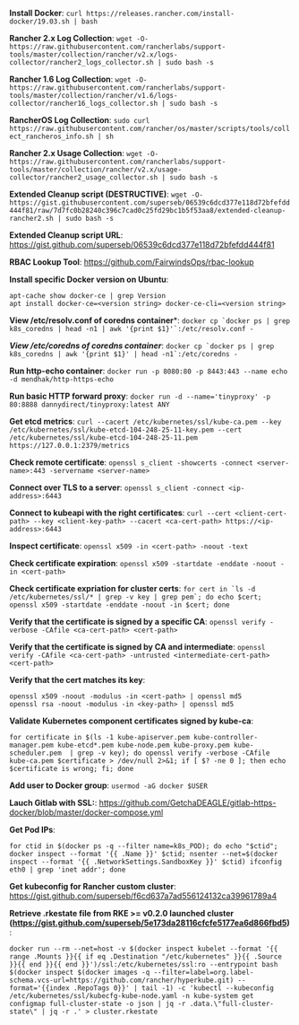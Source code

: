 **Install Docker**: `curl https://releases.rancher.com/install-docker/19.03.sh | bash`

**Rancher 2.x Log Collection**: `wget -O- https://raw.githubusercontent.com/rancherlabs/support-tools/master/collection/rancher/v2.x/logs-collector/rancher2_logs_collector.sh | sudo bash -s`

**Rancher 1.6 Log Collection**: `wget -O- https://raw.githubusercontent.com/rancherlabs/support-tools/master/collection/rancher/v1.6/logs-collector/rancher16_logs_collector.sh | sudo bash -s`

**RancherOS Log Collection**: `sudo curl https://raw.githubusercontent.com/rancher/os/master/scripts/tools/collect_rancheros_info.sh | sh`

**Rancher 2.x Usage Collection**: `wget -O- https://raw.githubusercontent.com/rancherlabs/support-tools/master/collection/rancher/v2.x/usage-collector/rancher2_usage_collector.sh | sudo bash -s`

**Extended Cleanup script (DESTRUCTIVE)**: `wget -O- https://gist.githubusercontent.com/superseb/06539c6dcd377e118d72bfefdd444f81/raw/7d7fc0b28240c396c7cad0c25fd29bc1b5f53aa8/extended-cleanup-rancher2.sh | sudo bash -s`

**Extended Cleanup script URL**: https://gist.github.com/superseb/06539c6dcd377e118d72bfefdd444f81

**RBAC Lookup Tool**: https://github.com/FairwindsOps/rbac-lookup

**Install specific Docker version on Ubuntu**:
```
apt-cache show docker-ce | grep Version
apt install docker-ce=<version string> docker-ce-cli=<version string>
```

**View /etc/resolv.conf of coredns container***: ```docker cp `docker ps | grep k8s_coredns | head -n1 | awk '{print $1}'`:/etc/resolv.conf -```

***View /etc/coredns of coredns container***: ```docker cp `docker ps | grep k8s_coredns | awk '{print $1}' | head -n1`:/etc/coredns -```

**Run http-echo container**: `docker run -p 8080:80 -p 8443:443 --name echo -d mendhak/http-https-echo`

**Run basic HTTP forward proxy**: `docker run -d --name='tinyproxy' -p 80:8888 dannydirect/tinyproxy:latest ANY`

**Get etcd metrics**: `curl --cacert /etc/kubernetes/ssl/kube-ca.pem --key /etc/kubernetes/ssl/kube-etcd-104-248-25-11-key.pem --cert /etc/kubernetes/ssl/kube-etcd-104-248-25-11.pem https://127.0.0.1:2379/metrics`

**Check remote certificate**: `openssl s_client -showcerts -connect <server-name>:443 -servername <server-name>`

**Connect over TLS to a server**: `openssl s_client -connect <ip-address>:6443`

**Connect to kubeapi with the right certificates**: `curl --cert <client-cert-path> --key <client-key-path> --cacert <ca-cert-path> https://<ip-address>:6443`

**Inspect certificate**: `openssl x509 -in <cert-path> -noout -text`

**Check certificate expiration**: `openssl x509 -startdate -enddate -noout -in <cert-path>`

**Check certificate expriation for cluster certs**: ```for cert in `ls -d /etc/kubernetes/ssl/* | grep -v key | grep pem`; do echo $cert; openssl x509 -startdate -enddate -noout -in $cert; done```

**Verify that the certificate is signed by a specific CA**: `openssl verify -verbose -CAfile <ca-cert-path> <cert-path>`

**Verify that the certificate is signed by CA and intermediate**: `openssl verify -CAfile <ca-cert-path> -untrusted <intermediate-cert-path> <cert-path>`

**Verify that the cert matches its key**:
```
openssl x509 -noout -modulus -in <cert-path> | openssl md5
openssl rsa -noout -modulus -in <key-path> | openssl md5
```

**Validate Kubernetes component certificates signed by kube-ca**:
```
for certificate in $(ls -1 kube-apiserver.pem kube-controller-manager.pem kube-etcd*.pem kube-node.pem kube-proxy.pem kube-scheduler.pem  | grep -v key); do openssl verify -verbose -CAfile kube-ca.pem $certificate > /dev/null 2>&1; if [ $? -ne 0 ]; then echo $certificate is wrong; fi; done
```

**Add user to Docker group**: `usermod -aG docker $USER`

**Lauch Gitlab with SSL:**: https://github.com/GetchaDEAGLE/gitlab-https-docker/blob/master/docker-compose.yml

**Get Pod IPs**:
```
for ctid in $(docker ps -q --filter name=k8s_POD); do echo "$ctid"; docker inspect --format '{{ .Name }}' $ctid; nsenter --net=$(docker inspect --format '{{ .NetworkSettings.SandboxKey }}' $ctid) ifconfig eth0 | grep 'inet addr'; done
```

**Get kubeconfig for Rancher custom cluster**: https://gist.github.com/superseb/f6cd637a7ad556124132ca39961789a4

**Retrieve .rkestate file from RKE >= v0.2.0 launched cluster (https://gist.github.com/superseb/5e173da28116cfcfe5177ea6d866fbd5)**:
```
docker run --rm --net=host -v $(docker inspect kubelet --format '{{ range .Mounts }}{{ if eq .Destination "/etc/kubernetes" }}{{ .Source }}{{ end }}{{ end }}')/ssl:/etc/kubernetes/ssl:ro --entrypoint bash $(docker inspect $(docker images -q --filter=label=org.label-schema.vcs-url=https://github.com/rancher/hyperkube.git) --format='{{index .RepoTags 0}}' | tail -1) -c 'kubectl --kubeconfig /etc/kubernetes/ssl/kubecfg-kube-node.yaml -n kube-system get configmap full-cluster-state -o json | jq -r .data.\"full-cluster-state\" | jq -r .' > cluster.rkestate
```
